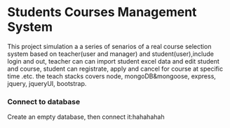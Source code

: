 
Students Courses Management System
===================================

This project simulation a a series of senarios of a real course selection system based on teacher(user and manager) and student(user),include login and out, teacher can can import student excel data and edit student and course, student can registrate, apply and cancel for course at specific time .etc.
the teach stacks covers node, mongoDB&mongoose, express, jquery, jqueryUI, bootstrap.

### Connect to database 

Create an empty database, then connect it:hahahahah